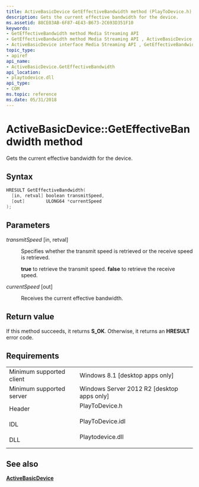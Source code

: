 ```yaml
---
title: ActiveBasicDevice GetEffectiveBandwidth method (PlayToDevice.h)
description: Gets the current effective bandwidth for the device.
ms.assetid: 88CE03AB-6F87-4E43-B673-2C693D351F10
keywords:
- GetEffectiveBandwidth method Media Streaming API
- GetEffectiveBandwidth method Media Streaming API , ActiveBasicDevice interface
- ActiveBasicDevice interface Media Streaming API , GetEffectiveBandwidth method
topic_type:
- apiref
api_name:
- ActiveBasicDevice.GetEffectiveBandwidth
api_location:
- playtodevice.dll
api_type:
- COM
ms.topic: reference
ms.date: 05/31/2018
---
```


# ActiveBasicDevice::GetEffectiveBandwidth method

Gets the current effective bandwidth for the device.

## Syntax


```C++
HRESULT GetEffectiveBandwidth(
  [in, retval] boolean transmitSpeed,
  [out]        ULONG64 *currentSpeed
);
```



## Parameters

<dl> <dt>

*transmitSpeed* \[in, retval\]
</dt> <dd>

Specifies whether the transmit speed is retrieved or the receive speed is retrieved.

**true** to retrieve the transmit speed. **false** to retrieve the receive speed.

</dd> <dt>

*currentSpeed* \[out\]
</dt> <dd>

Receives the current effective bandwidth.

</dd> </dl>

## Return value

If this method succeeds, it returns **S\_OK**. Otherwise, it returns an **HRESULT** error code.

## Requirements



|                                     |                                                                                             |
|-------------------------------------|---------------------------------------------------------------------------------------------|
| Minimum supported client<br/> | Windows 8.1 \[desktop apps only\]<br/>                                                |
| Minimum supported server<br/> | Windows Server 2012 R2 \[desktop apps only\]<br/>                                     |
| Header<br/>                   | <dl> <dt>PlayToDevice.h</dt> </dl>   |
| IDL<br/>                      | <dl> <dt>PlayToDevice.idl</dt> </dl> |
| DLL<br/>                      | <dl> <dt>Playtodevice.dll</dt> </dl> |



## See also

<dl> <dt>

[**ActiveBasicDevice**](/previous-versions/windows/desktop/legacy/dn385755(v=vs.85))
</dt> </dl>

 


